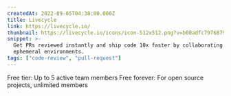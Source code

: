 ```yaml
---
createdAt: 2022-09-05T04:38:00.000Z
title: Livecycle
link: https://livecycle.io/
thumbnail: https://livecycle.io/icons/icon-512x512.png?v=b00adfc7976879331e1a3c25dcfe732a
snippet: >-
  Get PRs reviewed instantly and ship code 10x faster by collaborating on top of
  ephemeral environments.
tags: ["code-review", "pull-request"]
---
```

Free tier: Up to 5 active team members
Free forever: For open source projects, unlimited members